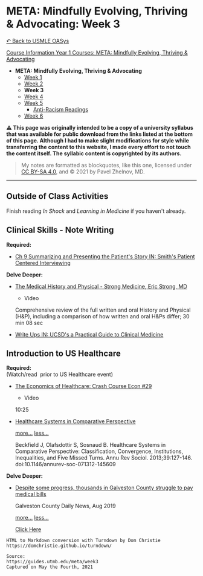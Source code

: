 # META: Mindfully Evolving, Thriving & Advocating: Week 3

[↶ Back to USMLE OASys](/usmle/)

[Course Information Year 1 Courses: META: Mindfully Evolving, Thriving & Advocating](/usmle/meta/course-information.html)

- **META: Mindfully Evolving, Thriving & Advocating**
  - [Week 1](/usmle/meta/week1.html)
  - [Week 2](/usmle/meta/week2.html)
  - **Week 3**
  - [Week 4](/usmle/meta/week4.html)
  - [Week 5](/usmle/meta/week5.html)
    - [Anti-Racism Readings](/usmle/meta/w5-antiracism.html)
  - [Week 6](/usmle/meta/week6.html)

**⚠ This page was originally intended to be a copy of a university syllabus that was available for public download from the links listed at the bottom of this page. Although I had to make slight modifications for style while transferring the content to this website, I made every effort to not touch the content itself. The syllabic content is copyrighted by its authors.**

> My notes are formatted as blockquotes, like this one, licensed under [CC BY-SA 4.0](https://creativecommons.org/licenses/by-sa/4.0/legalcode), and &copy; 2021 by Pavel Zhelnov, MD.

-----
## Outside of Class Activities

Finish reading _In Shock_ and _Learning in Medicine_ if you haven't already.

## Clinical Skills - Note Writing

**Required:**

*   [Ch 9 Summarizing and Presenting the Patient's Story IN: Smith's Patient Centered Interviewing](http://libux.utmb.edu/login?url=https://accessmedicine.mhmedical.com/content.aspx?bookid=2446&sectionid=193676936)
    

**Delve Deeper:**

*   [The Medical History and Physical - Strong Medicine, Eric Strong, MD](https://youtu.be/0BfkBC34U38)
    
    *   Video
    
    Comprehensive review of the full written and oral History and Physical (H&P), including a comparison of how written and oral H&Ps differ; 30 min 08 sec
    
*   [Write Ups IN: UCSD's a Practical Guide to Clinical Medicine](https://meded.ucsd.edu/clinicalmed/write.htm)
    

## Introduction to US Healthcare

**Required:**  
(Watch/read  prior to US Healthcare event)

*   [The Economics of Healthcare: Crash Course Econ #29](https://youtu.be/cbBKoyjFLUY)
    
    *   Video
    
    10:25
    
*   [Healthcare Systems in Comparative Perspective](http://libux.utmb.edu/login?url=https://doi.org/10.1146/annurev-soc-071312-145609)
    
    [more...](javascript:void(0);) [less...](javascript:void(0);)
    
    Beckfield J, Olafsdottir S, Sosnaud B. Healthcare Systems in Comparative Perspective: Classification, Convergence, Institutions, Inequalities, and Five Missed Turns. Annu Rev Sociol. 2013;39:127-146. doi:10.1146/annurev-soc-071312-145609
    

**Delve Deeper:**

*   [Despite some progress, thousands in Galveston County struggle to pay medical bills](https://www.galvnews.com/news/article_e992f2eb-7f3e-53a2-ba12-8f9ceb426701.html)
    
    Galveston County Daily News, Aug 2019
    
    [more...](javascript:void(0);) [less...](javascript:void(0);)
    
    [Click Here](https://liveutmb-my.sharepoint.com/:b:/g/personal/jtrumble_utmb_edu/EcEetu5FXpRNqV9I2S2DgTkB2slPp8fSv6unB9425h_zHA?e=yRM3Rb)

```
HTML to Markdown conversion with Turndown by Dom Christie
https://domchristie.github.io/turndown/

Source:
https://guides.utmb.edu/meta/week3
Captured on May the Fourth, 2021
```
